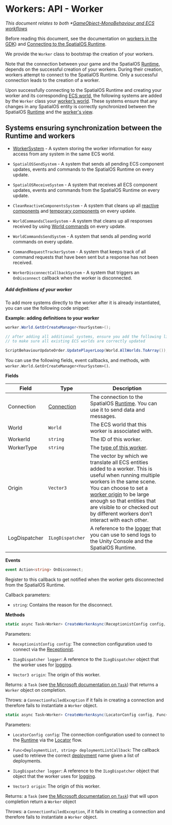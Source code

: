 [//]: # (Doc of docs reference 15.a)
[//]: # (TODO - find out whether WorkerSystem is ECS and how it fits into a generic workflow.)
# Workers: API - Worker

_This document relates to both *[GameObject-MonoBehaviour and  ECS workflows]({{urlRoot}}/content/intro-workflows-spos-entities)_

Before reading this document, see the documentation on [workers in the GDK]({{urlRoot}}/content/workers/workers-in-the-gdk)) and [Connecting to the SpatialOS Runtime]({{urlRoot}}/content/connecting-to-spos).

We provide the `Worker` class to bootstrap the creation of your workers.

Note that the connection between your game and the SpatialOS [Runtime]({{urlRoot}}/content/glossary.md#spatialos-runtime), depends on the successful creation of your workers.  During their creation, workers attempt to connect to the SpatialOS Runtime. Only a successful connection leads to the creation of a worker.

Upon successfully connecting to the SpatialOS Runtime and creating your worker and its corresponding [ECS world]({{urlRoot}}/content/glossary.md#unity-ecs-world), the following systems are added by the `Worker` class your [worker’s world]({{urlRoot}}/content/glossary.md#worker-s-world). These systems  ensure that any changes in any SpatialOS entity is correctly synchronized between the SpatialOS [Runtime]({{urlRoot}}/content/glossary.md#spatialos-runtime) and the [worker's view]({{urlRoot}}/content/glossary.md#worker-s-view).

## Systems ensuring synchronization between the Runtime and workers

  * [WorkerSystem]({{urlRoot}}/content/workers/api-worker-system) - A system storing the worker information for easy access from any system in the same ECS world.

  * `SpatialOSSendSystem` - A system that sends all pending ECS component updates, events and commands to the SpatialOS Runtime on every update.

  * `SpatialOSReceiveSystem` - A system that receives all ECS component updates, events and commands from the SpatialOS Runtime on every update.

  * `CleanReactiveComponentsSystem` - A system that cleans up all [reactive components]({{urlRoot}}/content/ecs/reactive-components) and [temporary components]({{urlRoot}}/content/ecs/temporary-components) on every update.

  * `WorldCommandsCleanSystem` - A system that cleans up all responses received by using [World commands]({{urlRoot}}/content/ecs/ecs-world-commands) on every update.

  * `WorldCommandsSendSystem` -  A system that sends all pending world commands on every update.

  * `CommandRequestTrackerSystem` - A system that keeps track of all command requests that have been sent but a response has not been received.

  * `WorkerDisconnectCallbackSystem` - A system that triggers an `OnDisconnect` callback when the worker is disconnected.

##### Add definitions of your worker

To add more systems directly to the worker after it is already instantiated, you can use the following code snippet:

**Example: adding definitions to your worker**

```csharp
worker.World.GetOrCreateManager<YourSystem>();

// after adding all additional systems, ensure you add the following line
// to make sure all existing ECS worlds are correctly updated

ScriptBehaviourUpdateOrder.UpdatePlayerLoop(World.AllWorlds.ToArray());
```

You can use the following fields, event callbacks, and methods, with `worker.World.GetOrCreateManager<YourSystem>()`.

**Fields**

| Field             | Type                   | Description                    |
|-------------------|------------------------|--------------------------------|
| Connection    | [Connection]({{urlRoot}}/content/connecting-to-spos) | The connection to the SpatialOS [Runtime]({{urlRoot}}/content/glossary.md#spatialos-runtime). You can use it to send data and messages. |
| World         | `World`                  | The ECS world that this worker is associated with. |
| WorkerId      | `string`                 | The ID of this worker. |
| WorkerType    | `string`                 | The [type of this worker]({{urlRoot}}/content/glossary.md#worker-types). |
| Origin        | `Vector3`                | The vector by which we translate all ECS entities added to a worker. This is useful when running multiple workers in the same scene. You can choose to set a [worker origin]({{urlRoot}}/content/glossary.md#worker-origin) to be large enough so that entities that are visible to or checked out by different workers don’t interact with each other. |
| LogDispatcher | `ILogDispatcher`         | A reference to the [logger]({{urlRoot}}/content/ecs/logging) that you can use to send logs to the Unity Console and the SpatialOS Runtime. |

**Events**

```csharp
event Action<string> OnDisconnect;
```

Register to this callback to get notified when the worker gets disconnected from the SpatialOS Runtime.

Callback parameters:

  * `string`: Contains the reason for the disconnect.

**Methods**

```csharp
static async Task<Worker> CreateWorkerAsync(ReceptionistConfig config, ILogDispatcher logger, Vector3 origin);
```

Parameters:

  * `ReceptionistConfig config`: The connection configuration used to connect via the [Receptionist]({{urlRoot}}/content/connecting-to-spos.md#receptionist-service-connection-flow).

  * `ILogDispatcher logger`: A reference to the `ILogDispatcher` object that the worker uses for [logging]({{urlRoot}}/content/ecs/logging).

  * `Vector3 origin`: The origin of this worker.

Returns: a `Task` (see [the Microsoft documentation on `Task`](https://docs.microsoft.com/en-us/dotnet/api/system.threading.tasks.task?view=netframework-4.7.2))  that returns a `Worker` object on completion.

Throws: a `ConnectionFailedException` if it fails in creating a connection and therefore fails to instantiate a `Worker` object.

```csharp
static async Task<Worker> CreateWorkerAsync(LocatorConfig config, Func<DeploymentList, string> deploymentListCallback, ILogDispatcher logger, Vector3 origin);
```

Parameters:

* `LocatorConfig config`: The connection configuration used to connect to the [Runtime]({{urlRoot}}/content/glossary.md#spatialos-runtime) via the [Locator]({{urlRoot}}/content/connecting-to-spos.md#locator-connection-flow) flow.

* `Func<DeploymentList, string> deploymentListCallback`: The callback used to retrieve the correct [deployment]({{urlRoot}}/content/glossary.md#deploying) name given a list of deployments.

* `ILogDispatcher logger`: A reference to the `ILogDispatcher` object that object that the worker uses for [logging]({{urlRoot}}/content/ecs/logging).

* `Vector3 origin`: The origin of this worker.

Returns: a `Task` (see [the Microsoft documentation on `Task`](https://docs.microsoft.com/en-us/dotnet/api/system.threading.tasks.task?view=netframework-4.7.2)) that will upon completion return a `Worker` object

Throws: a `ConnectionFailedException`, if it fails in creating a connection and therefore fails to instantiate a `Worker` object.
